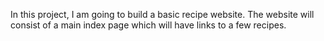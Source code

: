  In this project, I am going to build a basic recipe website. The website will consist of a main index page which will have links to a few recipes.